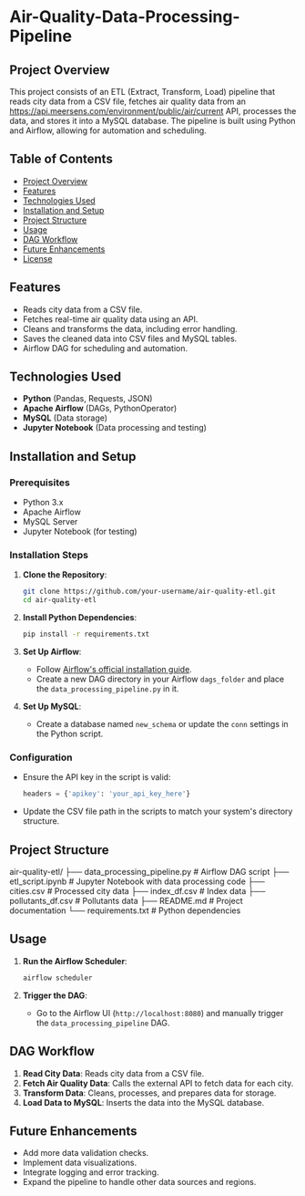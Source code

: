 # Air-Quality-Data-Processing-Pipeline


## Project Overview
This project consists of an ETL (Extract, Transform, Load) pipeline that reads city data from a CSV file, fetches air quality data from an https://api.meersens.com/environment/public/air/current API, processes the data, and stores it into a MySQL database. The pipeline is built using Python and Airflow, allowing for automation and scheduling.

## Table of Contents
- [Project Overview](#project-overview)
- [Features](#features)
- [Technologies Used](#technologies-used)
- [Installation and Setup](#installation-and-setup)
- [Project Structure](#project-structure)
- [Usage](#usage)
- [DAG Workflow](#dag-workflow)
- [Future Enhancements](#future-enhancements)
- [License](#license)

## Features
- Reads city data from a CSV file.
- Fetches real-time air quality data using an API.
- Cleans and transforms the data, including error handling.
- Saves the cleaned data into CSV files and MySQL tables.
- Airflow DAG for scheduling and automation.

## Technologies Used
- **Python** (Pandas, Requests, JSON)
- **Apache Airflow** (DAGs, PythonOperator)
- **MySQL** (Data storage)
- **Jupyter Notebook** (Data processing and testing)

## Installation and Setup
### Prerequisites
- Python 3.x
- Apache Airflow
- MySQL Server
- Jupyter Notebook (for testing)

### Installation Steps
1. **Clone the Repository**:
    ```bash
    git clone https://github.com/your-username/air-quality-etl.git
    cd air-quality-etl
    ```

2. **Install Python Dependencies**:
    ```bash
    pip install -r requirements.txt
    ```

3. **Set Up Airflow**:
    - Follow [Airflow's official installation guide](https://airflow.apache.org/docs/apache-airflow/stable/start.html).
    - Create a new DAG directory in your Airflow `dags_folder` and place the `data_processing_pipeline.py` in it.

4. **Set Up MySQL**:
    - Create a database named `new_schema` or update the `conn` settings in the Python script.

### Configuration
- Ensure the API key in the script is valid:
    ```python
    headers = {'apikey': 'your_api_key_here'}
    ```
- Update the CSV file path in the scripts to match your system's directory structure.

## Project Structure
air-quality-etl/ ├── data_processing_pipeline.py # Airflow DAG script ├── etl_script.ipynb # Jupyter Notebook with data processing code ├── cities.csv # Processed city data ├── index_df.csv # Index data ├── pollutants_df.csv # Pollutants data ├── README.md # Project documentation └── requirements.txt # Python dependencies

## Usage
1. **Run the Airflow Scheduler**:
    ```bash
    airflow scheduler
    ```

2. **Trigger the DAG**:
    - Go to the Airflow UI (`http://localhost:8080`) and manually trigger the `data_processing_pipeline` DAG.

## DAG Workflow
1. **Read City Data**: Reads city data from a CSV file.
2. **Fetch Air Quality Data**: Calls the external API to fetch data for each city.
3. **Transform Data**: Cleans, processes, and prepares data for storage.
4. **Load Data to MySQL**: Inserts the data into the MySQL database.

## Future Enhancements
- Add more data validation checks.
- Implement data visualizations.
- Integrate logging and error tracking.
- Expand the pipeline to handle other data sources and regions.


